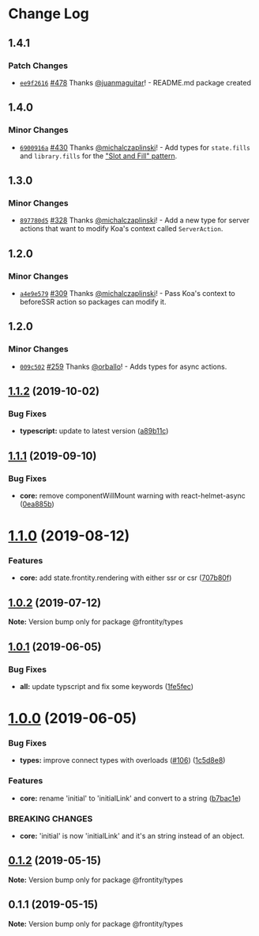 # Change Log

## 1.4.1

### Patch Changes

- [`ee9f2616`](https://github.com/frontity/frontity/commit/ee9f26165e1f965d3234b4cf9588966e3ab36ec7) [#478](https://github.com/frontity/frontity/pull/478) Thanks [@juanmaguitar](https://github.com/juanmaguitar)! - README.md package created

## 1.4.0

### Minor Changes

- [`6900916a`](https://github.com/frontity/frontity/commit/6900916ace309d3cc55b9c732124df5d3db96838) [#430](https://github.com/frontity/frontity/pull/430) Thanks [@michalczaplinski](https://github.com/michalczaplinski)! - Add types for `state.fills` and `library.fills` for the ["Slot and Fill" pattern](https://community.frontity.org/t/slot-and-fill/895).

## 1.3.0

### Minor Changes

- [`897780d5`](https://github.com/frontity/frontity/commit/897780d549b56cc6ddb1c06b107b570114ff5587) [#328](https://github.com/frontity/frontity/pull/328) Thanks [@michalczaplinski](https://github.com/michalczaplinski)! - Add a new type for server actions that want to modify Koa's context called `ServerAction`.

## 1.2.0

### Minor Changes

- [`a4e9e579`](https://github.com/frontity/frontity/commit/a4e9e579a6306c87cb91f33e635201387bd405ea) [#309](https://github.com/frontity/frontity/pull/309) Thanks [@michalczaplinski](https://github.com/michalczaplinski)! - Pass Koa's context to beforeSSR action so packages can modify it.

## 1.2.0

### Minor Changes

- [`009c502`](https://github.com/frontity/frontity/commit/009c50288db2af45d2f586e8be43b76f52612540) [#259](https://github.com/frontity/frontity/pull/259) Thanks [@orballo](https://github.com/orballo)! - Adds types for async actions.

## [1.1.2](https://github.com/frontity/frontity/compare/@frontity/types@1.1.1...@frontity/types@1.1.2) (2019-10-02)

### Bug Fixes

- **typescript:** update to latest version ([a89b11c](https://github.com/frontity/frontity/commit/a89b11c))

## [1.1.1](https://github.com/frontity/frontity/compare/@frontity/types@1.1.0...@frontity/types@1.1.1) (2019-09-10)

### Bug Fixes

- **core:** remove componentWillMount warning with react-helmet-async ([0ea885b](https://github.com/frontity/frontity/commit/0ea885b))

# [1.1.0](https://github.com/frontity/frontity/compare/@frontity/types@1.0.2...@frontity/types@1.1.0) (2019-08-12)

### Features

- **core:** add state.frontity.rendering with either ssr or csr ([707b80f](https://github.com/frontity/frontity/commit/707b80f))

## [1.0.2](https://github.com/frontity/frontity/compare/@frontity/types@1.0.1...@frontity/types@1.0.2) (2019-07-12)

**Note:** Version bump only for package @frontity/types

## [1.0.1](https://github.com/frontity/frontity/compare/@frontity/types@1.0.0...@frontity/types@1.0.1) (2019-06-05)

### Bug Fixes

- **all:** update typscript and fix some keywords ([1fe5fec](https://github.com/frontity/frontity/commit/1fe5fec))

# [1.0.0](https://github.com/frontity/frontity/compare/@frontity/types@0.1.2...@frontity/types@1.0.0) (2019-06-05)

### Bug Fixes

- **types:** improve connect types with overloads ([#106](https://github.com/frontity/frontity/issues/106)) ([1c5d8e8](https://github.com/frontity/frontity/commit/1c5d8e8))

### Features

- **core:** rename 'initial' to 'initialLink' and convert to a string ([b7bac1e](https://github.com/frontity/frontity/commit/b7bac1e))

### BREAKING CHANGES

- **core:** 'initial' is now 'initialLink' and it's an string instead of an object.

## [0.1.2](https://github.com/frontity/frontity/compare/@frontity/types@0.1.1...@frontity/types@0.1.2) (2019-05-15)

**Note:** Version bump only for package @frontity/types

## 0.1.1 (2019-05-15)

**Note:** Version bump only for package @frontity/types
